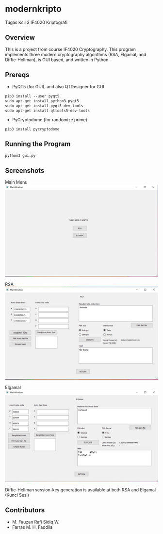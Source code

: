 # modernkripto
Tugas Kcil 3 IF4020 Kriptografi

## Overview
This is a project from course IF4020 Cryptography. This program implements three modern cryptography algorithms (RSA, Elgamal, and Diffie-Hellman),
is GUI based, and written in Python.

## Prereqs
- PyQT5 (for GUI), and also QTDesigner for GUI
```
pip3 install --user pyqt5  
sudo apt-get install python3-pyqt5  
sudo apt-get install pyqt5-dev-tools
sudo apt-get install qttools5-dev-tools
```
- PyCryptodome (for randomize prime)
```
pip3 install pycryptodome
```

## Running the Program
```
python3 gui.py
```

## Screenshots

Main Menu
![Menu](/img/main.jpg)

RSA
![RSA](/img/rsa.jpg)

Elgamal
![Elgamal](/img/elgamal.jpg)

Diffie-Hellman session-key generation is available at both RSA and Elgamal (Kunci Sesi)

## Contributors
- M. Fauzan Rafi Sidiq W.
- Farras M. H. Faddila